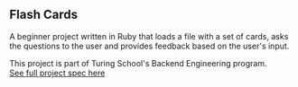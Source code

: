 ##  Flash Cards

A beginner project written in Ruby that loads a file with a set of cards, asks the questions to the user and provides feedback based on the user's input.

This project is part of Turing School's Backend Engineering program.  
[See full project spec here](http://backend.turing.io/module1/projects/flashcards/index)

